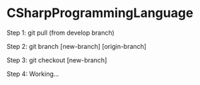 # CSharpProgrammingLanguage

Step 1: git pull     (from develop branch)

Step 2: git branch [new-branch] [origin-branch]

Step 3: git checkout [new-branch]

Step 4: Working...
